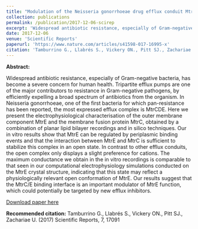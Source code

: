 ```yaml
---
title: "Modulation of the Neisseria gonorrhoeae drug efflux conduit MtrE"
collection: publications
permalink: /publication/2017-12-06-scirep
excerpt: 'Widespread antibiotic resistance, especially of Gram-negative bacteria, has become a severe concern for human health, including *Neisseria gonorrhoeae*, one of the first bacteria for which pan-resistance. Here we present the electrophysiological characterisation of the outer membrane component MtrE and the membrane fusion protein MtrC from the  most expressed efflux complex MtrCDE in *Neisseria gonorrhoeae*, obtained by a combination of planar lipid bilayer recordings and in silico techniques.'
date: 2017-12-06
venue: 'Scientific Reports'
paperurl: 'https://www.nature.com/articles/s41598-017-16995-x'
citation: 'Tamburrino G., Llabrés S., Vickery ON., Pitt SJ., Zachariae U. (2017) Scientific Reports, 7, 17091'
---
```


**Abstract:**

Widespread antibiotic resistance, especially of Gram-negative bacteria, has become a severe concern for human health. Tripartite efflux pumps are one of the major contributors to resistance in Gram-negative pathogens, by efficiently expelling a broad spectrum of antibiotics from the organism. In Neisseria gonorrhoeae, one of the first bacteria for which pan-resistance has been reported, the most expressed efflux complex is MtrCDE. Here we present the electrophysiological characterisation of the outer membrane component MtrE and the membrane fusion protein MtrC, obtained by a combination of planar lipid bilayer recordings and in silico techniques. Our in vitro results show that MtrE can be regulated by periplasmic binding events and that the interaction between MtrE and MtrC is sufficient to stabilize this complex in an open state. In contrast to other efflux conduits, the open complex only displays a slight preference for cations. The maximum conductance we obtain in the in vitro recordings is comparable to that seen in our computational electrophysiology simulations conducted on the MtrE crystal structure, indicating that this state may reflect a physiologically relevant open conformation of MtrE. Our results suggest that the MtrC/E binding interface is an important modulator of MtrE function, which could potentially be targeted by new efflux inhibitors.

[Download paper here](https://www.nature.com/articles/s41598-017-16995-x)

**Recommended citation:** Tamburrino G., Llabrés S., Vickery ON., Pitt SJ., Zachariae U. (2017) Scientific Reports, 7, 17091
